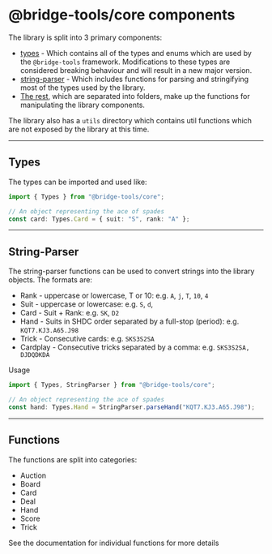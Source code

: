 # @bridge-tools/core components

The library is split into 3 primary components:

- [types](#types) - Which contains all of the types and enums which are used by the `@bridge-tools` framework. Modifications to these types are considered breaking behaviour and will result in a new major version.
- [string-parser](#string-parser) - Which includes functions for parsing and stringifying most of the types used by the library.
- [The rest](#functions), which are separated into folders, make up the functions for manipulating the library components.

The library also has a `utils` directory which contains util functions which are not exposed by the library at this time.

---

## Types

The types can be imported and used like:

```typescript
import { Types } from "@bridge-tools/core";

// An object representing the ace of spades
const card: Types.Card = { suit: "S", rank: "A" };
```

---

## String-Parser

The string-parser functions can be used to convert strings into the library objects. The formats are:

- Rank - uppercase or lowercase, T or 10: e.g. `A`, `j`, `T`, `10`, `4`
- Suit - uppercase or lowercase: e.g. `S`, `d`,
- Card - Suit + Rank: e.g. `SK`, `D2`
- Hand - Suits in SHDC order separated by a full-stop (period): e.g. `KQT7.KJ3.A65.J98`
- Trick - Consecutive cards: e.g. `SKS3S2SA`
- Cardplay - Consecutive tricks separated by a comma: e.g. `SKS3S2SA, DJDQDKDA`

Usage

```typescript
import { Types, StringParser } from "@bridge-tools/core";

// An object representing the ace of spades
const hand: Types.Hand = StringParser.parseHand("KQT7.KJ3.A65.J98");
```

---

## Functions

The functions are split into categories:

- Auction
- Board
- Card
- Deal
- Hand
- Score
- Trick

See the documentation for individual functions for more details
